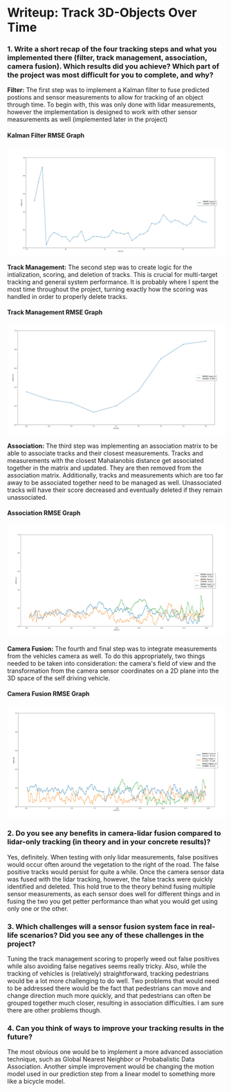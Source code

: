 # Writeup: Track 3D-Objects Over Time

### 1. Write a short recap of the four tracking steps and what you implemented there (filter, track management, association, camera fusion). Which results did you achieve? Which part of the project was most difficult for you to complete, and why?
**Filter:** The first step was to implement a Kalman filter to fuse predicted postions and sensor measurements to allow for tracking of an object through time. To begin with, this was only done with lidar measurements, however the implementation 
is designed to work with other sensor measurements as well (implemented later in the project)

#### Kalman Filter RMSE Graph
![.](media/CLF_step1_results.png)

**Track Management:** The second step was to create logic for the intialization, scoring, and deletion of tracks. This is crucial for multi-target tracking and general system performance. It is probably where I spent the most time throughout the project, turning exactly how the scoring was handled in order to properly delete tracks.

#### Track Management RMSE Graph
![.](media/CLF_step2_results.png)

**Association:** The third step was implementing an association matrix to be able to associate tracks and their closest measurements. Tracks and measurements with the closest Mahalanobis distance get associated together in the matrix and updated. They are then removed from the association matrix.
Additionally, tracks and measurements which are too far away to be associated together need to be managed as well. Unassociated tracks will have their score decreased and eventually deleted if they remain unassociated.

#### Association RMSE Graph
![.](media/CLF_step3_results.png)

**Camera Fusion:** The fourth and final step was to integrate measurements from the vehicles camera as well. To do this appropriately, two things needed to be taken into consideration: the camera's field of view and the transformation from the camera sensor coordinates on a 2D plane into the 3D space of the self driving vehicle.

#### Camera Fusion RMSE Graph
![.](media/CLF_final_results.png)

### 2. Do you see any benefits in camera-lidar fusion compared to lidar-only tracking (in theory and in your concrete results)? 
Yes, definitely. When testing with only lidar measurements, false positives would occur often around the vegetation to the right of the road. The false positive tracks would persist for quite a while. Once the camera sensor data was fused with the lidar tracking, however, the false tracks were quickly identified and deleted.
This hold true to the theory behind fusing multiple sensor measurements, as each sensor does well for different things and in fusing the two you get petter performance than what you would get using only one or the other.

### 3. Which challenges will a sensor fusion system face in real-life scenarios? Did you see any of these challenges in the project?
Tuning the track management scoring to properly weed out false positives while also avoiding false negatives seems really tricky. Also, while the tracking of vehicles is (relatively) straightforward, tracking pedestrians would be a lot more challenging to do well. Two problems that would need to be
addressed there would be the fact that pedestrians can move and change direction much more quickly, and that pedestrians can often be grouped together much closer, resulting in association difficulties. I am sure there are other problems though.

### 4. Can you think of ways to improve your tracking results in the future?
The most obvious one would be to implement a more advanced association technique, such as Global Nearest Neighbor or Probabalistic Data Association. Another simple improvement would be changing the motion model used in our prediction step from a linear model to something more like a bicycle model.
